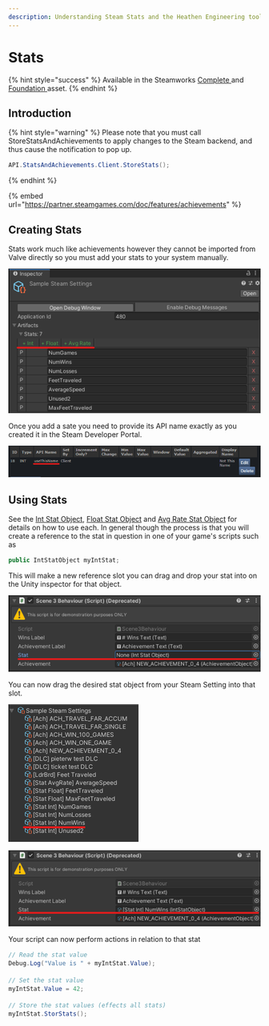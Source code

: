 ```yaml
---
description: Understanding Steam Stats and the Heathen Engineering tool kit
---
```


# Stats

{% hint style="success" %}
Available in the Steamworks [Complete ](https://assetstore.unity.com/packages/tools/utilities/ux-v2-complete-201905)and [Foundation ](https://assetstore.unity.com/packages/tools/utilities/ux-v2-foundation-202671)asset.
{% endhint %}

## Introduction

{% hint style="warning" %}
Please note that you must call StoreStatsAndAchievements to apply changes to the Steam backend, and thus cause the notification to pop up.

```csharp
API.StatsAndAchievements.Client.StoreStats();
```
{% endhint %}

{% embed url="https://partner.steamgames.com/doc/features/achievements" %}

## Creating Stats

Stats work much like achievements however they cannot be imported from Valve directly so you must add your stats to your system manually.

![](<../../../.gitbook/assets/image (188).png>)

Once you add a sate you need to provide its API name exactly as you created it in the Steam Developer Portal.

![](<../../../.gitbook/assets/image (160) (1) (1).png>)

## Using Stats

See the [Int Stat Object](../objects/int-stat.md), [Float Stat Object](../objects/float-stat.md) and [Avg Rate Stat Object](../objects/avg-rate-stat.md) for details on how to use each. In general though the process is that you will create a reference to the stat in question in one of your game's scripts such as

```csharp
public IntStatObject myIntStat;
```

This will make a new reference slot you can drag and drop your stat into on the Unity inspector for that object.

![](<../../../.gitbook/assets/image (174).png>)

You can now drag the desired stat object from your Steam Setting into that slot.

![](<../../../.gitbook/assets/image (159) (1).png>)

![](<../../../.gitbook/assets/image (161) (1) (1).png>)

Your script can now perform actions in relation to that stat

```csharp
// Read the stat value
Debug.Log("Value is " + myIntStat.Value);

// Set the stat value
myIntStat.Value = 42;

// Store the stat values (effects all stats)
myIntStat.StorStats();
```

